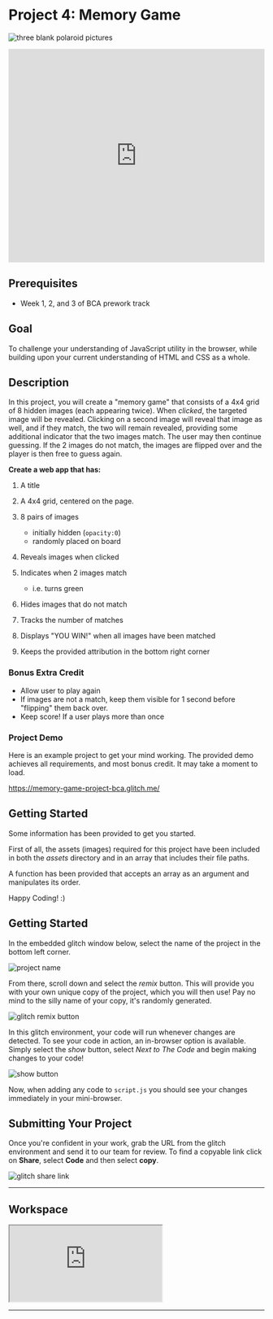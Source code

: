 # Project 4: Memory Game
![three blank polaroid pictures](https://res.cloudinary.com/btvca/image/upload/v1605019282/polaroid-3130379_1280_wbrn27.jpg)

<iframe src="https://player.vimeo.com/video/491363474" width="100%" height="420px" frameborder="0" allow="autoplay; fullscreen" allowfullscreen></iframe>

## Prerequisites
- Week 1, 2, and 3 of BCA prework track

## Goal
To challenge your understanding of JavaScript utility in the browser, while building upon your current understanding of HTML and CSS as a whole.

## Description
In this project, you will create a "memory game" that consists of a 4x4 grid of 8 hidden images (each appearing twice). When *clicked*, the targeted image will be revealed. Clicking on a second image will reveal that image as well, and if they match, the two will remain revealed, providing some additional indicator that the two images match. The user may then continue guessing. If the 2 images do not match, the images are flipped over and the player is then free to guess again.

**Create a web app that has:**

1) A title

2) A 4x4 grid, centered on the page. 

3) 8 pairs of images
    - initially hidden (`opacity:0`)
    - randomly placed on board

4) Reveals images when clicked

5) Indicates when 2 images match
    - i.e. turns green

6) Hides images that do not match

7) Tracks the number of matches

8) Displays "YOU WIN!" when all images have been matched

9) Keeps the provided attribution in the bottom right corner


### Bonus Extra Credit
- Allow user to play again
- If images are not a match, keep them visible for 1 second before "flipping" them back over.
- Keep score! If a user plays more than once

### Project Demo
Here is an example project to get your mind working. The provided demo achieves all requirements, and most bonus credit. It may take a moment to load. 

https://memory-game-project-bca.glitch.me/

## Getting Started

Some information has been provided to get you started. 

First of all, the assets (images) required for this project have been included in both the *assets* directory and in an array that includes their file paths. 

A function has been provided that accepts an array as an argument and manipulates its order. 

Happy Coding! :)

## Getting Started

In the embedded glitch window below, select the name of the project in the bottom left corner. 

![project name](https://res.cloudinary.com/btvca/image/upload/v1600871422/fortuneTellerProjectName_lpnko4.png)

From there, scroll down and select the *remix* button. This will provide you with your own unique copy of the project, which you will then use! Pay no mind to the silly name of your copy, it's randomly generated.

![glitch remix button](https://res.cloudinary.com/btvca/image/upload/v1600871036/RemixThisButton_qg8ncv.png)

In this glitch environment, your code will run whenever changes are detected. To see your code in action, an in-browser option is available. Simply select the *show* button, select *Next to The Code* and begin making changes to your code! 

![show button](https://res.cloudinary.com/btvca/image/upload/v1600871855/ShowButtonGlitch_lijl1s.png)

Now, when adding any code to `script.js` you should see your changes immediately in your mini-browser.

## Submitting Your Project

Once you're confident in your work, grab the URL from the glitch environment and send it to our team for review. To find a copyable link click on **Share**, select **Code** and then select **copy**. 

![glitch share link](https://res.cloudinary.com/btvca/image/upload/v1601320649/glitch_share_ocoffp.png)


<hr/>

## Workspace

<div class="glitch-embed-wrap" style={{height: "420px", width: "100%", boxShadow: "7px 12px 32px 5px rgba(0,0,0,0.49)"}}>
  <iframe
    src="https://glitch.com/embed/#!/embed/memory-game-starter-code-bca?path=script.js&previewSize=0&attributionHidden=true"
    title="memory-game-starter-code-bca on Glitch"
    allow="geolocation; microphone; camera; midi; vr; encrypted-media"
    style={{height: "100%", width: "100%", border: "0"}}>
  </iframe>
</div>

<hr/>
